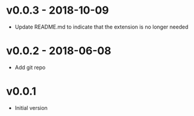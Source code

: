# v0.0.3 - 2018-10-09
- Update README.md to indicate that the extension is no longer needed

# v0.0.2 - 2018-06-08
- Add git repo

# v0.0.1
- Initial version

